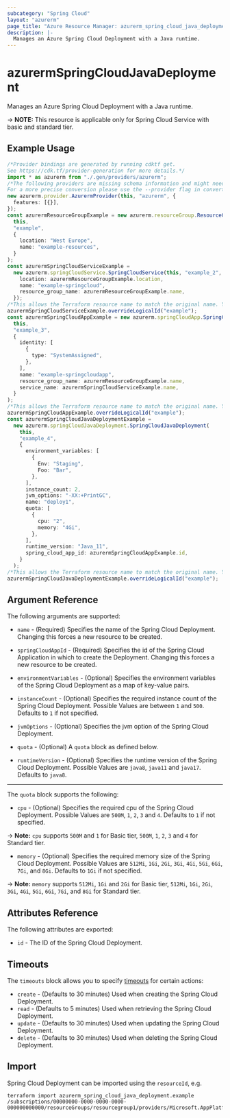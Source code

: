 ```yaml
---
subcategory: "Spring Cloud"
layout: "azurerm"
page_title: "Azure Resource Manager: azurerm_spring_cloud_java_deployment"
description: |-
  Manages an Azure Spring Cloud Deployment with a Java runtime.
---
```


# azurermSpringCloudJavaDeployment

Manages an Azure Spring Cloud Deployment with a Java runtime.

\-> **NOTE:** This resource is applicable only for Spring Cloud Service with basic and standard tier.

## Example Usage

```typescript
/*Provider bindings are generated by running cdktf get.
See https://cdk.tf/provider-generation for more details.*/
import * as azurerm from "./.gen/providers/azurerm";
/*The following providers are missing schema information and might need manual adjustments to synthesize correctly: azurerm.
For a more precise conversion please use the --provider flag in convert.*/
new azurerm.provider.AzurermProvider(this, "azurerm", {
  features: [{}],
});
const azurermResourceGroupExample = new azurerm.resourceGroup.ResourceGroup(
  this,
  "example",
  {
    location: "West Europe",
    name: "example-resources",
  }
);
const azurermSpringCloudServiceExample =
  new azurerm.springCloudService.SpringCloudService(this, "example_2", {
    location: azurermResourceGroupExample.location,
    name: "example-springcloud",
    resource_group_name: azurermResourceGroupExample.name,
  });
/*This allows the Terraform resource name to match the original name. You can remove the call if you don't need them to match.*/
azurermSpringCloudServiceExample.overrideLogicalId("example");
const azurermSpringCloudAppExample = new azurerm.springCloudApp.SpringCloudApp(
  this,
  "example_3",
  {
    identity: [
      {
        type: "SystemAssigned",
      },
    ],
    name: "example-springcloudapp",
    resource_group_name: azurermResourceGroupExample.name,
    service_name: azurermSpringCloudServiceExample.name,
  }
);
/*This allows the Terraform resource name to match the original name. You can remove the call if you don't need them to match.*/
azurermSpringCloudAppExample.overrideLogicalId("example");
const azurermSpringCloudJavaDeploymentExample =
  new azurerm.springCloudJavaDeployment.SpringCloudJavaDeployment(
    this,
    "example_4",
    {
      environment_variables: [
        {
          Env: "Staging",
          Foo: "Bar",
        },
      ],
      instance_count: 2,
      jvm_options: "-XX:+PrintGC",
      name: "deploy1",
      quota: [
        {
          cpu: "2",
          memory: "4Gi",
        },
      ],
      runtime_version: "Java_11",
      spring_cloud_app_id: azurermSpringCloudAppExample.id,
    }
  );
/*This allows the Terraform resource name to match the original name. You can remove the call if you don't need them to match.*/
azurermSpringCloudJavaDeploymentExample.overrideLogicalId("example");

```

## Argument Reference

The following arguments are supported:

*   `name` - (Required) Specifies the name of the Spring Cloud Deployment. Changing this forces a new resource to be created.

*   `springCloudAppId` - (Required) Specifies the id of the Spring Cloud Application in which to create the Deployment. Changing this forces a new resource to be created.

*   `environmentVariables` - (Optional) Specifies the environment variables of the Spring Cloud Deployment as a map of key-value pairs.

*   `instanceCount` - (Optional) Specifies the required instance count of the Spring Cloud Deployment. Possible Values are between `1` and `500`. Defaults to `1` if not specified.

*   `jvmOptions` - (Optional) Specifies the jvm option of the Spring Cloud Deployment.

*   `quota` - (Optional) A `quota` block as defined below.

*   `runtimeVersion` - (Optional) Specifies the runtime version of the Spring Cloud Deployment. Possible Values are `java8`, `java11` and `java17`. Defaults to `java8`.

***

The `quota` block supports the following:

* `cpu` - (Optional) Specifies the required cpu of the Spring Cloud Deployment. Possible Values are `500M`, `1`, `2`, `3` and `4`. Defaults to `1` if not specified.

\-> **Note:** `cpu` supports `500M` and `1` for Basic tier, `500M`, `1`, `2`, `3` and `4` for Standard tier.

* `memory` - (Optional) Specifies the required memory size of the Spring Cloud Deployment. Possible Values are `512Mi`, `1Gi`, `2Gi`, `3Gi`, `4Gi`, `5Gi`, `6Gi`, `7Gi`, and `8Gi`. Defaults to `1Gi` if not specified.

\-> **Note:** `memory` supports `512Mi`, `1Gi` and `2Gi` for Basic tier, `512Mi`, `1Gi`, `2Gi`, `3Gi`, `4Gi`, `5Gi`, `6Gi`, `7Gi`, and `8Gi` for Standard tier.

## Attributes Reference

The following attributes are exported:

* `id` - The ID of the Spring Cloud Deployment.

## Timeouts

The `timeouts` block allows you to specify [timeouts](https://www.terraform.io/language/resources/syntax#operation-timeouts) for certain actions:

* `create` - (Defaults to 30 minutes) Used when creating the Spring Cloud Deployment.
* `read` - (Defaults to 5 minutes) Used when retrieving the Spring Cloud Deployment.
* `update` - (Defaults to 30 minutes) Used when updating the Spring Cloud Deployment.
* `delete` - (Defaults to 30 minutes) Used when deleting the Spring Cloud Deployment.

## Import

Spring Cloud Deployment can be imported using the `resourceId`, e.g.

```console
terraform import azurerm_spring_cloud_java_deployment.example /subscriptions/00000000-0000-0000-0000-000000000000/resourceGroups/resourcegroup1/providers/Microsoft.AppPlatform/spring/service1/apps/app1/deployments/deploy1
```
